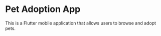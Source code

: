 # Pet Adoption App

This is a Flutter mobile application that allows users to browse and adopt pets.
